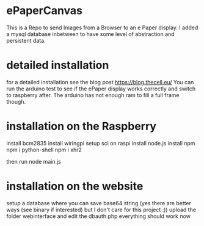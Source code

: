# ePaperCanvas

This is a Repo to send Images from a Browser to an e Paper display.
I added a mysql database inbetween to have some level of abstraction and persistent data.

# detailed installation
for a detailed installation see the blog post https://blog.thecell.eu/
You can run the arduino test to see if the ePaper display works correctly and switch to raspberry after. The arduino has not enough ram to fill a full frame though.

# installation on the Raspberry
install bcm2835
install wiringpi
setup sci on raspi
install node.js
install npm
npm i python-shell
npm i xhr2

then run node main.js

# installation on the website
setup a database where you can save base64 string (yes there are better ways (see binary if interested) but I don't care for this project :))
upload the folder webinterface and edit the dbauth.php
everything should work now
